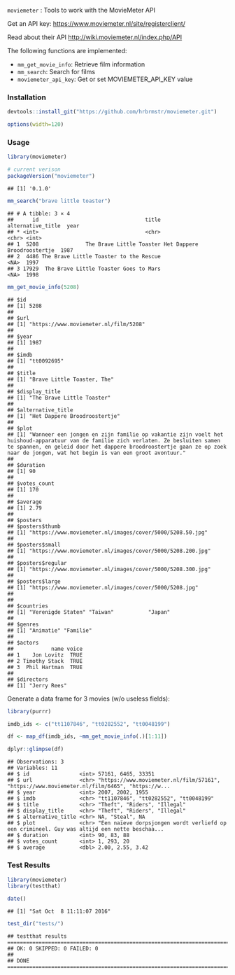 
`moviemeter` : Tools to work with the MovieMeter API

Get an API key: <https://www.moviemeter.nl/site/registerclient/>

Read about their API <http://wiki.moviemeter.nl/index.php/API>

The following functions are implemented:

-   `mm_get_movie_info`: Retrieve film information
-   `mm_search`: Search for films
-   `moviemeter_api_key`: Get or set MOVIEMETER\_API\_KEY value

### Installation

``` r
devtools::install_git("https://github.com/hrbrmstr/moviemeter.git")
```

``` r
options(width=120)
```

### Usage

``` r
library(moviemeter)

# current verison
packageVersion("moviemeter")
```

    ## [1] '0.1.0'

``` r
mm_search("brave little toaster")
```

    ## # A tibble: 3 × 4
    ##      id                                  title           alternative_title  year
    ## * <int>                                  <chr>                       <chr> <int>
    ## 1  5208               The Brave Little Toaster Het Dappere Broodroostertje  1987
    ## 2  4486 The Brave Little Toaster to the Rescue                        <NA>  1997
    ## 3 17929  The Brave Little Toaster Goes to Mars                        <NA>  1998

``` r
mm_get_movie_info(5208)
```

    ## $id
    ## [1] 5208
    ## 
    ## $url
    ## [1] "https://www.moviemeter.nl/film/5208"
    ## 
    ## $year
    ## [1] 1987
    ## 
    ## $imdb
    ## [1] "tt0092695"
    ## 
    ## $title
    ## [1] "Brave Little Toaster, The"
    ## 
    ## $display_title
    ## [1] "The Brave Little Toaster"
    ## 
    ## $alternative_title
    ## [1] "Het Dappere Broodroostertje"
    ## 
    ## $plot
    ## [1] "Wanneer een jongen en zijn familie op vakantie zijn voelt het huishoud-apparatuur van de familie zich verlaten. Ze besluiten samen te spannen, en geleid door het dappere broodroostertje gaan ze op zoek naar de jongen, wat het begin is van een groot avontuur."
    ## 
    ## $duration
    ## [1] 90
    ## 
    ## $votes_count
    ## [1] 170
    ## 
    ## $average
    ## [1] 2.79
    ## 
    ## $posters
    ## $posters$thumb
    ## [1] "https://www.moviemeter.nl/images/cover/5000/5208.50.jpg"
    ## 
    ## $posters$small
    ## [1] "https://www.moviemeter.nl/images/cover/5000/5208.200.jpg"
    ## 
    ## $posters$regular
    ## [1] "https://www.moviemeter.nl/images/cover/5000/5208.300.jpg"
    ## 
    ## $posters$large
    ## [1] "https://www.moviemeter.nl/images/cover/5000/5208.jpg"
    ## 
    ## 
    ## $countries
    ## [1] "Verenigde Staten" "Taiwan"           "Japan"           
    ## 
    ## $genres
    ## [1] "Animatie" "Familie" 
    ## 
    ## $actors
    ##            name voice
    ## 1    Jon Lovitz  TRUE
    ## 2 Timothy Stack  TRUE
    ## 3  Phil Hartman  TRUE
    ## 
    ## $directors
    ## [1] "Jerry Rees"

Generate a data frame for 3 movies (w/o useless fields):

``` r
library(purrr)

imdb_ids <- c("tt1107846", "tt0282552", "tt0048199")

df <- map_df(imdb_ids, ~mm_get_movie_info(.)[1:11])

dplyr::glimpse(df)
```

    ## Observations: 3
    ## Variables: 11
    ## $ id                <int> 57161, 6465, 33351
    ## $ url               <chr> "https://www.moviemeter.nl/film/57161", "https://www.moviemeter.nl/film/6465", "https://w...
    ## $ year              <int> 2007, 2002, 1955
    ## $ imdb              <chr> "tt1107846", "tt0282552", "tt0048199"
    ## $ title             <chr> "Theft", "Riders", "Illegal"
    ## $ display_title     <chr> "Theft", "Riders", "Illegal"
    ## $ alternative_title <chr> NA, "Steal", NA
    ## $ plot              <chr> "Een naïeve dorpsjongen wordt verliefd op een crimineel. Guy was altijd een nette beschaa...
    ## $ duration          <int> 90, 83, 88
    ## $ votes_count       <int> 1, 293, 20
    ## $ average           <dbl> 2.00, 2.55, 3.42

### Test Results

``` r
library(moviemeter)
library(testthat)

date()
```

    ## [1] "Sat Oct  8 11:11:07 2016"

``` r
test_dir("tests/")
```

    ## testthat results ========================================================================================================
    ## OK: 0 SKIPPED: 0 FAILED: 0
    ## 
    ## DONE ===================================================================================================================
